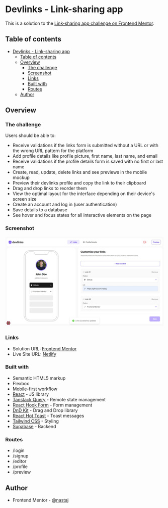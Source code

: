 # Devlinks - Link-sharing app

This is a solution to the [Link-sharing app challenge on Frontend Mentor](https://www.frontendmentor.io/challenges/linksharing-app-Fbt7yweGsT).

## Table of contents

- [Devlinks - Link-sharing app](#devlinks---link-sharing-app)
  - [Table of contents](#table-of-contents)
  - [Overview](#overview)
    - [The challenge](#the-challenge)
    - [Screenshot](#screenshot)
    - [Links](#links)
    - [Built with](#built-with)
    - [Routes](#routes)
  - [Author](#author)

## Overview

### The challenge

Users should be able to:

- Receive validations if the links form is submitted without a URL or with the wrong URL pattern for the platform
- Add profile details like profile picture, first name, last name, and email
- Receive validations if the profile details form is saved with no first or last name
- Create, read, update, delete links and see previews in the mobile mockup
- Preview their devlinks profile and copy the link to their clipboard
- Drag and drop links to reorder them
- View the optimal layout for the interface depending on their device's screen size
- Create an account and log in (user authentication)
- Save details to a database
- See hover and focus states for all interactive elements on the page

### Screenshot

![](./screenshot.jpg)

### Links

- Solution URL: [Frontend Mentor](https://www.frontendmentor.io/solutions/devlinks-app-using-react-supabase-tailwind-and-mobilefirst-approach-xwk9TovYr3)
- Live Site URL: [Netlify](https://nastaj-devlinks.netlify.app)

### Built with

- Semantic HTML5 markup
- Flexbox
- Mobile-first workflow
- [React](https://reactjs.org/) - JS library
- [Tanstack Query](https://tanstack.com/query/latest) - Remote state management
- [React Hook Form](https://www.react-hook-form.com/) - Form management
- [DnD Kit](https://dndkit.com/) - Drag and Drop library
- [React Hot Toast](https://react-hot-toast.com/) - Toast messages
- [Tailwind CSS](https://tailwindcss.com/) - Styling
- [Supabase](https://supabase.com/) - Backend

### Routes

- /login
- /signup
- /editor
- /profile
- /preview

## Author

- Frontend Mentor - [@nastaj](https://www.frontendmentor.io/profile/nastaj)
